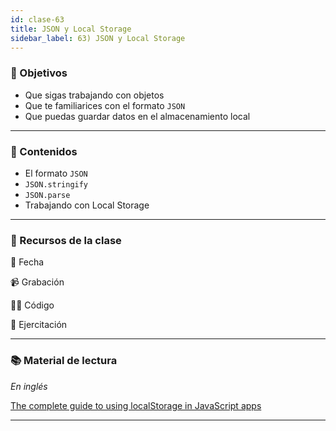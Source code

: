 ```yaml
---
id: clase-63
title: JSON y Local Storage
sidebar_label: 63) JSON y Local Storage
---
```


### 🏁 Objetivos

- Que sigas trabajando con objetos
- Que te familiarices con el formato `JSON`
- Que puedas guardar datos en el almacenamiento local

---

### 📝 Contenidos

- El formato `JSON`
- `JSON.stringify`
- `JSON.parse`
- Trabajando con Local Storage

---

### 🚀 Recursos de la clase

📆 Fecha

📹 Grabación

👩‍💻 Código

💪 Ejercitación

---

### 📚 Material de lectura

_En inglés_

[The complete guide to using localStorage in JavaScript apps](https://blog.logrocket.com/the-complete-guide-to-using-localstorage-in-javascript-apps-ba44edb53a36/)

---
